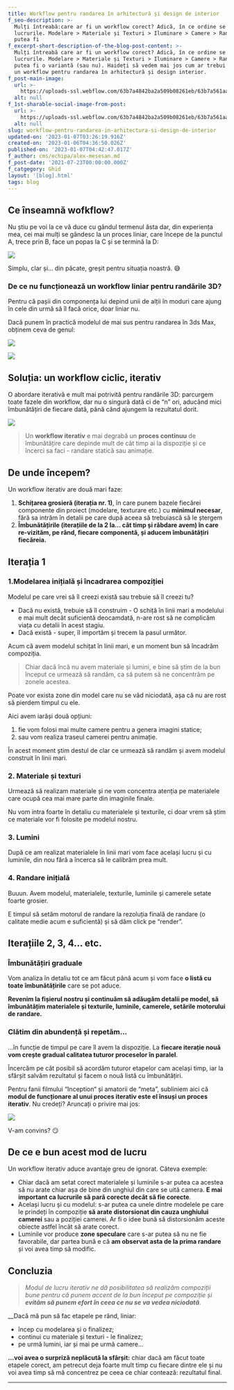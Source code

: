 ```yaml
---
title: Workflow pentru randarea în arhitectură și design de interior
f_seo-description: >-
  Mulți întreabă:care ar fi un workflow corect? Adică, în ce ordine se fac
  lucrurile. Modelare > Materiale și Texturi > Iluminare > Camere > Randare? Ar
  putea fi
f_excerpt-short-description-of-the-blog-post-content: >-
  Mulți întreabă care ar fi un workflow corect? Adică, în ce ordine se fac
  lucrurile. Modelare > Materiale și Texturi > Iluminare > Camere > Randare? Ar
  putea fi o variantă (sau nu). Haideți să vedem mai jos cum ar trebui să arate
  un workflow pentru randarea în arhitectură și design interior.
f_post-main-image:
  url: >-
    https://uploads-ssl.webflow.com/63b7a4842ba2a509b08261eb/63b7a561aae073d7a8b2f2b9_63999a2ca35a2b5f9d8413a9_cover.jpeg
  alt: null
f_1st-sharable-social-image-from-post:
  url: >-
    https://uploads-ssl.webflow.com/63b7a4842ba2a509b08261eb/63b7a561aae0737cb4b2f2b8_63999a2ca35a2b0fda84139f_photo-1554919700-69c4bb11dde5.jpeg
  alt: null
slug: workflow-pentru-randarea-in-arhitectura-si-design-de-interior
updated-on: '2023-01-07T03:26:19.916Z'
created-on: '2023-01-06T04:36:50.026Z'
published-on: '2023-01-07T04:42:47.017Z'
f_author: cms/echipa/alex-mesesan.md
f_post-date: '2021-07-23T00:00:00.000Z'
f_catgegory: Ghid
layout: '[blog].html'
tags: blog
---
```


Ce înseamnă wofkflow?
---------------------

Nu știu pe voi la ce vă duce cu gândul termenul ăsta dar, din experiența mea, cei mai mulți se gândesc la un proces liniar, care începe de la punctul A, trece prin B, face un popas la C și se termină la D:

![](https://uploads-ssl.webflow.com/63b7a4842ba2a509b08261eb/63b7a561aae07332f0b2f2be_63999a2ca35a2bfc3f8413a8_workflow-liniar.jpeg)

Simplu, clar și… din păcate, greșit pentru situația noastră. 😅

### De ce nu funcționează un workflow liniar pentru randările 3D?

Pentru că pașii din componența lui depind unii de alții în moduri care ajung în cele din urmă să îl facă orice, doar liniar nu.

Dacă punem în practică modelul de mai sus pentru randarea în 3ds Max, obținem ceva de genul:

![](https://uploads-ssl.webflow.com/63b7a4842ba2a509b08261eb/63b7a561aae073951bb2f2bc_63999a2ca35a2b43798413a5_workflow-liniar-in-3ds-max.jpeg)

![](https://uploads-ssl.webflow.com/63b7a4842ba2a509b08261eb/63b7a561aae0736c21b2f2bd_63999a2ca35a2b847784133a_what.gif)

Soluția: un workflow ciclic, iterativ
-------------------------------------

O abordare iterativă e mult mai potrivită pentru randările 3D: parcurgem toate fazele din workflow, dar nu o singură dată ci de “n” ori, aducând mici îmbunătățiri de fiecare dată, până când ajungem la rezultatul dorit.

![](https://uploads-ssl.webflow.com/63b7a4842ba2a509b08261eb/63b7a561aae073e291b2f2ba_63999a2ca35a2b687a841361_workflow-ciclic-iterativ.jpeg)

> Un **workflow iterativ** e mai degrabă un **proces continuu** de îmbunătățire care depinde mult de cât timp ai la dispoziție și ce încerci sa faci - randare statică sau animație.

De unde începem?
----------------

Un workflow iterativ are două mari faze:

1.  ‍**Schițarea grosieră (iterația nr. 1)**, în care punem bazele fiecărei componente din proiect (modelare, texturare etc.) cu **minimul necesar**, fără sa intrăm în detalii pe care după aceea să trebuiască să le ștergem
2.  ‍**Îmbunătățirile (iterațiile de la 2 la… cât timp și răbdare avem) în care re-vizităm, pe rând, fiecare componentă, și aducem îmbunătățiri fiecăreia.**

Iterația 1
----------

### 1.Modelarea inițială și încadrarea compoziției

Modelul pe care vrei să îl creezi există sau trebuie să îl creezi tu?

*   Dacă nu există, trebuie să îl construim - O schiță în linii mari a modelului e mai mult decât suficientă deocamdată, n-are rost să ne complicăm viața cu detalii în acest stagiu.
*   Dacă există - super, îl importăm și trecem la pasul următor.

Acum că avem modelul schițat în linii mari, e un moment bun să încadrăm compoziția.

> Chiar dacă încă nu avem materiale și lumini, e bine să știm de la bun început ce urmează să randăm, ca să putem să ne concentrăm pe zonele acestea.

Poate vor exista zone din model care nu se văd niciodată, așa că nu are rost să pierdem timpul cu ele.

Aici avem iarăși două opțiuni:

1.  fie vom folosi mai multe camere pentru a genera imagini statice;
2.  sau vom realiza traseul camerei pentru animație. 

În acest moment știm destul de clar ce urmează să randăm și avem modelul construit în linii mari.

### 2\. Materiale și texturi

Urmează să realizam materiale și ne vom concentra atenția pe materialele care ocupă cea mai mare parte din imaginile finale. 

Nu vom intra foarte în detaliu cu materialele și texturile, ci doar vrem să știm ce materiale vor fi folosite pe modelul nostru. 

### 3\. Lumini

După ce am realizat materialele în linii mari vom face același lucru și cu luminile, din nou fără a încerca să le calibrăm prea mult.

### 4\. Randare inițială

Buuun. Avem modelul, materialele, texturile, luminile și camerele setate foarte grosier.

E timpul să setăm motorul de randare la rezoluția finală de randare (o calitate medie acum e suficientă) și să dăm click pe “render”.   

Iterațiile 2, 3, 4… etc.
------------------------

### Îmbunătățiri graduale

Vom analiza în detaliu tot ce am făcut până acum și vom face **o listă cu toate îmbunătățirile** care se pot aduce.

**Revenim la fișierul nostru și continuăm să adăugăm detalii pe model, să îmbunătățim materialele și texturile, luminile, camerele, setările motorului de randare.**

### Clătim din abundență și repetăm...

...în funcție de timpul pe care îl avem la dispoziție. La **fiecare iterație nouă vom crește gradual calitatea tuturor proceselor în paralel**. 

Încercăm pe cât posibil să acordăm tuturor etapelor cam același timp, iar la sfârșit salvăm rezultatul și facem o nouă listă cu îmbunătățiri.

Pentru fanii filmului “Inception“ și amatorii de “meta”, subliniem aici că **modul de funcționare al unui proces iterativ este el însuși un proces iterativ**. Nu credeți? Aruncați o privire mai jos:  

  

![](https://uploads-ssl.webflow.com/63b7a4842ba2a509b08261eb/63b7a561aae0739bb4b2f2bb_63999a2ca35a2bf00d8413a3_workflow-iterativ-meta.jpeg)

V-am convins? 😏  

De ce e bun acest mod de lucru
------------------------------

Un workflow iterativ aduce avantaje greu de ignorat. Câteva exemple:  

*   Chiar dacă am setat corect materialele și luminile s-ar putea ca acestea să nu arate chiar așa de bine din unghiul din care se uită camera. **E mai important ca lucrurile să pară corecte decât să fie corecte**.
*   Același lucru și cu modelul: s-ar putea ca unele dintre modelele pe care le prindeți în compoziție **să arate distorsionat din cauza unghiului camerei** sau a poziției camerei. Ar fi o idee bună să distorsionăm aceste obiecte astfel încât să arate corect.
*   Luminile vor produce **zone speculare** care s-ar putea să nu ne fie favorabile, dar partea bună e că **am observat asta de la prima randare** și voi avea timp să modific.

Concluzia
---------

> _Modul de lucru iterativ ne dă posibilitatea să realizăm compoziții bune pentru că punem accent de la bun început pe compoziție și_ **_evităm să punem efort în ceea ce nu se va vedea niciodată_**_._

_‍_Dacă mă pun să fac etapele pe rând, liniar: 

*   încep cu modelarea și o finalizez;
*   continui cu materiale și texturi - le finalizez;
*   pe urmă lumini, iar și mai pe urmă camere...

**...voi avea o surpriză neplăcută la sfârșit:** chiar dacă am făcut toate etapele corect, am petrecut deja foarte mult timp cu fiecare dintre ele și nu voi avea timp să mă concentrez pe ceea ce chiar contează: rezultatul final.

  

  

---
